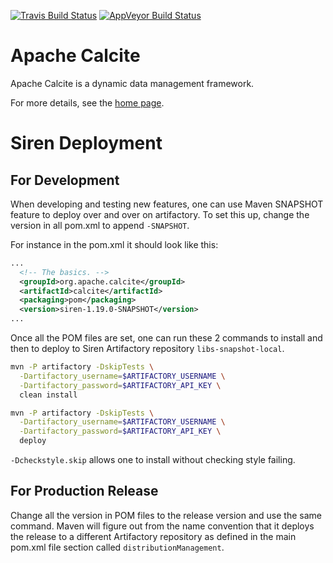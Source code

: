 <!--
{% comment %}
Licensed to the Apache Software Foundation (ASF) under one or more
contributor license agreements.  See the NOTICE file distributed with
this work for additional information regarding copyright ownership.
The ASF licenses this file to you under the Apache License, Version 2.0
(the "License"); you may not use this file except in compliance with
the License.  You may obtain a copy of the License at

http://www.apache.org/licenses/LICENSE-2.0

Unless required by applicable law or agreed to in writing, software
distributed under the License is distributed on an "AS IS" BASIS,
WITHOUT WARRANTIES OR CONDITIONS OF ANY KIND, either express or implied.
See the License for the specific language governing permissions and
limitations under the License.
{% endcomment %}
-->
[![Travis Build Status](https://travis-ci.org/apache/calcite.svg?branch=master)](https://travis-ci.org/apache/calcite)
[![AppVeyor Build Status](https://ci.appveyor.com/api/projects/status/github/apache/calcite?svg=true&branch=master)](https://ci.appveyor.com/project/ApacheSoftwareFoundation/calcite)

# Apache Calcite

Apache Calcite is a dynamic data management framework.

For more details, see the [home page](http://calcite.apache.org).

# Siren Deployment 
## For Development
When developing and testing new features, one can use Maven SNAPSHOT feature to deploy over and over on artifactory.
To set this up, change the version in all pom.xml to append `-SNAPSHOT`.

For instance in the pom.xml it should look like this:
```xml
...
  <!-- The basics. -->
  <groupId>org.apache.calcite</groupId>
  <artifactId>calcite</artifactId>
  <packaging>pom</packaging>
  <version>siren-1.19.0-SNAPSHOT</version>
...
```

Once all the POM files are set, one can run these 2 commands to install and then to deploy to Siren Artifactory repository `libs-snapshot-local`.
```bash
mvn -P artifactory -DskipTests \
  -Dartifactory_username=$ARTIFACTORY_USERNAME \
  -Dartifactory_password=$ARTIFACTORY_API_KEY \
  clean install

mvn -P artifactory -DskipTests \
  -Dartifactory_username=$ARTIFACTORY_USERNAME \
  -Dartifactory_password=$ARTIFACTORY_API_KEY \
  deploy
```

`-Dcheckstyle.skip` allows one to install without checking style failing.

## For Production Release
Change all the version in POM files to the release version and use the same command. 
Maven will figure out from the name convention that it deploys the release to a different Artifactory repository
as defined in the main pom.xml file section called `distributionManagement`.
